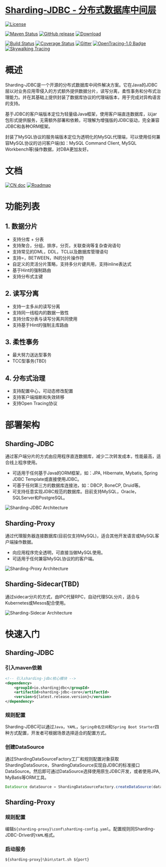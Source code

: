 # [Sharding-JDBC - 分布式数据库中间层](http://shardingjdbc.io/index_zh.html)

[![License](https://img.shields.io/badge/license-Apache%202-4EB1BA.svg)](https://www.apache.org/licenses/LICENSE-2.0.html)

[![Maven Status](https://maven-badges.herokuapp.com/maven-central/io.shardingjdbc/sharding-jdbc/badge.svg)](https://maven-badges.herokuapp.com/maven-central/io.shardingjdbc/sharding-jdbc)
[![GitHub release](https://img.shields.io/github/release/shardingjdbc/sharding-jdbc.svg)](https://github.com/shardingjdbc/sharding-jdbc/releases)
[![Download](https://img.shields.io/badge/release-download-orange.svg)](https://github.com/shardingjdbc/sharding-jdbc-doc/raw/master/dist/sharding-proxy-2.1.0-SNAPSHOT-assembly-v1.tar.gz)

[![Build Status](https://secure.travis-ci.org/shardingjdbc/sharding-jdbc.png?branch=master)](https://travis-ci.org/shardingjdbc/sharding-jdbc)
[![Coverage Status](https://codecov.io/github/shardingjdbc/sharding-jdbc/coverage.svg?branch=master)](https://codecov.io/github/shardingjdbc/sharding-jdbc?branch=master)
[![Gitter](https://badges.gitter.im/Sharding-JDBC/shardingjdbc.svg)](https://gitter.im/Sharding-JDBC/shardingjdbc?utm_source=badge&utm_medium=badge&utm_campaign=pr-badge)
[![OpenTracing-1.0 Badge](https://img.shields.io/badge/OpenTracing--1.0-enabled-blue.svg)](http://opentracing.io)
[![Skywalking Tracing](https://img.shields.io/badge/Skywalking%20Tracing-enable-brightgreen.svg)](https://github.com/OpenSkywalking/skywalking)

# 概述

Sharding-JDBC是一个开源的分布式数据库中间件解决方案。它在Java的JDBC层以对业务应用零侵入的方式额外提供数据分片，读写分离，柔性事务和分布式治理能力。并在其基础上提供封装了数据库协议的代理端版本，用于完成对异构语言的支持。

基于JDBC的客户端版本定位为轻量级Java框架，使用客户端直连数据库，以jar包形式提供服务，无需额外部署和依赖，可理解为增强版的JDBC驱动，完全兼容JDBC和各种ORM框架。

封装了MySQL协议的服务端版本定位为透明化的MySQL代理端，可以使用任何兼容MySQL协议的访问客户端(如：MySQL Command Client, MySQL Workbench等)操作数据，对DBA更加友好。

# 文档

[![CN doc](https://img.shields.io/badge/文档-中文版-blue.svg)](http://shardingjdbc.io/docs_cn/00-overview/)
[![Roadmap](https://img.shields.io/badge/roadmap-English-blue.svg)](ROADMAP.md)

# 功能列表

## 1. 数据分片
* 支持分库 + 分表
* 支持聚合，分组，排序，分页，关联查询等复杂查询语句
* 支持常见的DML，DDL，TCL以及数据库管理语句
* 支持=，BETWEEN，IN的分片操作符
* 自定义的灵活分片策略，支持多分片键共用，支持inline表达式
* 基于Hint的强制路由
* 支持分布式主键

## 2. 读写分离
* 支持一主多从的读写分离
* 支持同一线程内的数据一致性
* 支持分库分表与读写分离共同使用
* 支持基于Hint的强制主库路由

## 3. 柔性事务
* 最大努力送达型事务
* TCC型事务(TBD)

## 4. 分布式治理
* 支持配置中心，可动态修改配置
* 支持客户端熔断和失效转移
* 支持Open Tracing协议

# 部署架构

## Sharding-JDBC

通过客户端分片的方式由应用程序直连数据库，减少二次转发成本，性能最高，适合线上程序使用。

* 可适用于任何基于Java的ORM框架，如：JPA, Hibernate, Mybatis, Spring JDBC Template或直接使用JDBC。
* 可基于任何第三方的数据库连接池，如：DBCP, BoneCP, Druid等。
* 可支持任意实现JDBC规范的数据库。目前支持MySQL，Oracle，SQLServer和PostgreSQL。

![Sharding-JDBC Architecture](http://ovfotjrsi.bkt.clouddn.com/jdbc_brief_cn.png)

## Sharding-Proxy

通过代理服务器连接数据库(目前仅支持MySQL)，适合其他开发语言或MySQL客户端操作数据。

* 向应用程序完全透明，可直接当做MySQL使用。
* 可适用于任何兼容MySQL协议的的客户端。

![Sharding-Proxy Architecture](http://ovfotjrsi.bkt.clouddn.com/proxy_brief_cn.png)

## Sharding-Sidecar(TBD)

通过sidecar分片的方式，由IPC代替RPC，自动代理SQL分片，适合与Kubernetes或Mesos配合使用。

![Sharding-Sidecar Architecture](http://ovfotjrsi.bkt.clouddn.com/sidecar_brief_v2_cn.png)

# 快速入门

## Sharding-JDBC

### 引入maven依赖

```xml
<!-- 引入sharding-jdbc核心模块 -->
<dependency>
    <groupId>io.shardingjdbc</groupId>
    <artifactId>sharding-jdbc-core</artifactId>
    <version>${latest.release.version}</version>
</dependency>
```

### 规则配置

Sharding-JDBC可以通过`Java`，`YAML`，`Spring命名空间`和`Spring Boot Starter`四种方式配置，开发者可根据场景选择适合的配置方式。

### 创建DataSource

通过ShardingDataSourceFactory工厂和规则配置对象获取ShardingDataSource，ShardingDataSource实现自JDBC的标准接口DataSource。然后即可通过DataSource选择使用原生JDBC开发，或者使用JPA, MyBatis等ORM工具。

```java
DataSource dataSource = ShardingDataSourceFactory.createDataSource(dataSourceMap, shardingRuleConfig);
```

## Sharding-Proxy

### 规则配置

编辑`${sharding-proxy}\conf\sharding-config.yaml`。配置规则同Sharding-JDBC-Driver的`YAML`格式。 

### 启动服务

``` shell
${sharding-proxy}\bin\start.sh ${port}
```
